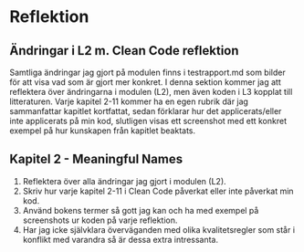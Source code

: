# Reflektion

## Ändringar i L2 m. Clean Code reflektion

Samtliga ändringar jag gjort på modulen finns i testrapport.md som bilder för att visa vad som är gjort mer konkret. I denna sektion kommer jag att reflektera över ändringarna i modulen (L2), men även koden i L3 kopplat till litteraturen. Varje kapitel 2-11 kommer ha en egen rubrik där jag sammanfattar kapitlet kortfattat, sedan förklarar hur det applicerats/eller inte applicerats på min kod, slutligen visas ett screenshot med ett konkret exempel på hur kunskapen från kapitlet beaktats.

## Kapitel 2 - Meaningful Names

1. Reflektera över alla ändringar jag gjort i modulen (L2).
2. Skriv hur varje kapitel 2-11 i Clean Code påverkat eller inte påverkat min kod.
3. Använd bokens termer så gott jag kan och ha med exempel på screenshots ur koden på varje reflektion.
4. Har jag icke självklara överväganden med olika kvalitetsregler som står i konflikt med varandra så är dessa extra intressanta.
